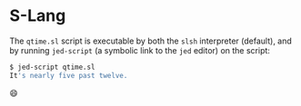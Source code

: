 # S-Lang

The `qtime.sl` script is executable by both the `slsh` interpreter (default),
and by running `jed-script` (a symbolic link to the `jed` editor) on the
script:

```sh
$ jed-script qtime.sl
It's nearly five past twelve.
```

:smile:
